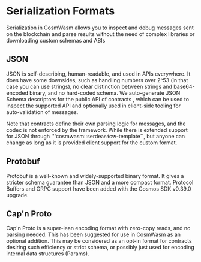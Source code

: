 # Serialization Formats
Serialization in CosmWasm allows you to inspect and debug messages sent on the blockchain and parse results without the need of complex libraries or downloading custom schemas and ABIs

## JSON
JSON is self-describing, human-readable, and used in APIs everywhere. It does have some downsides, such as handling numbers over 2^53 (in that case you can use strings), no clear distinction between strings and base64-encoded binary, and no hard-coded schema. We auto-generate JSON Schema descriptors for the public API of contracts , which can be used to inspect the supported API and optionally used in client-side tooling for auto-validation of messages.

Note that contracts define their own parsing logic for messages, and the codec is not enforced by the framework. While there is extended support for JSON through '''cosmwasm::serde``` and ```cw-template``, but anyone can change as long as it is provided client support for the custom format.


## Protobuf
Protobuf is a well-known and widely-supported binary format. It gives a stricter schema guarantee than JSON and a more compact format. Protocol Buffers and GRPC support have been added with the Cosmos SDK v0.39.0 upgrade.

## Cap'n Proto
Cap'n Proto is a super-lean encoding format with zero-copy reads, and no parsing needed. This has been suggested for use in CosmWasm as an optional addition. This may be considered as an opt-in format for contracts desiring such efficiency or strict schema, or possibly just used for encoding internal data structures (Params).